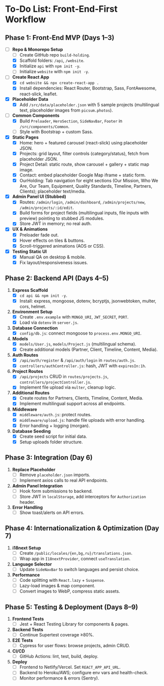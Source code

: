 # To‑Do List: Front‑End‑First Workflow

## Phase 1: Front‑End MVP (Days 1–3)
- [ ] **Repo & Monorepo Setup**
  - [ ] Create GitHub repo `build-holding`.
  - [x] Scaffold folders: `/api`, `/website`.
  - [x] Initialize `api` with `npm init -y`.
  - [ ] Initialize `website` with `npm init -y`.
- [ ] **Create React App**
  - [x] `cd website && npx create-react-app .`
  - [x] Install dependencies: React Router, Bootstrap, Sass, FontAwesome, react-slick, leaflet.
- [x] **Placeholder Data**
  - [x] Add `/src/data/placeholder.json` with 5 sample projects (multilingual text, placeholder images from `picsum.photos`).
- [ ] **Common Components**
  - [x] Build `Preloader`, `HeroSection`, `SideNavBar`, `Footer` in `/src/components/Common`.
  - [ ] Style with Bootstrap + custom Sass.
- [x] **Static Pages**
  - [x] Home: hero + featured carousel (react-slick) using placeholder JSON.
  - [x] Projects: grid layout, filter controls (category/status), fetch from placeholder JSON.
  - [x] Project Detail: static route, show carousel + gallery + static map image.
  - [x] Contact: embed placeholder Google Map iframe + static form.
  - [x] OurHolding: Tab navigation for eight sections (Our Mission, Who We Are, Our Team, Equipment, Quality Standards, Timeline, Partners, Clients); placeholder text/media.
- [x] **Admin Panel UI (Stubbed)**
  - [x] Routes: `/admin/login`, `/admin/dashboard`, `/admin/projects/new`, `/admin/projects/:id/edit`.
  - [x] Build forms for project fields (multilingual inputs, file inputs with preview) pointing to stubbed JS modules.
  - [x] Store JWT in memory; no real auth.
- [x] **UX & Animations**
  - [x] Preloader fade out.
  - [x] Hover effects on tiles & buttons.
  - [x] Scroll-triggered animations (AOS or CSS).
- [x] **Testing Static UI**
  - [x] Manual QA on desktop & mobile.
  - [x] Fix layout/responsiveness issues.

## Phase 2: Backend API (Days 4–5)
1. **Express Scaffold**
   - [x] `cd api && npm init -y`.
   - [x] Install: express, mongoose, dotenv, bcryptjs, jsonwebtoken, multer, cors, helmet.
2. **Environment Setup**
   - [x] Create `.env.example` with `MONGO_URI`, `JWT_SECRET`, `PORT`.
   - [x] Load via `dotenv` in `server.js`.
3. **Database Connection**
   - [x] `config/db.js`: connect mongoose to `process.env.MONGO_URI`.
4. **Models**
   - [x] `models/User.js`, `models/Project.js` (multilingual schema).
   - [x] Create additional models (Partner, Client, Timeline, Content, Media).
5. **Auth Routes**
   - [x] `/api/auth/register` & `/api/auth/login` in `routes/auth.js`.
   - [x] `controllers/authController.js`: hash, JWT with `expiresIn:1h`.
6. **Project Routes**
   - [x] `/api/projects` CRUD in `routes/projects.js`, `controllers/projectController.js`.
   - [x] Implement file upload via `multer`, cleanup logic.
7. **Additional Routes**
   - [x] Create routes for Partners, Clients, Timeline, Content, Media.
   - [x] Implement multilingual support across all endpoints.
8. **Middleware**
   - [x] `middleware/auth.js`: protect routes.
   - [x] `middleware/upload.js`: handle file uploads with error handling.
   - [x] Error handling + logging (morgan).
9. **Database Seeding**
   - [x] Create seed script for initial data.
   - [x] Setup uploads folder structure.

## Phase 3: Integration (Day 6)
1. **Replace Placeholder**
   - [ ] Remove `placeholder.json` imports.
   - [ ] Implement axios calls to real API endpoints.
2. **Admin Panel Integration**
   - [ ] Hook form submissions to backend.
   - [ ] Store JWT in `localStorage`, add interceptors for `Authorization` header.
3. **Error Handling**
   - [ ] Show toast/alerts on API errors.

## Phase 4: Internationalization & Optimization (Day 7)
1. **i18next Setup**
   - [ ] Create `/public/locales/{en,bg,ru}/translations.json`.
   - [ ] Wrap app in `I18nextProvider`, connect `useTranslation`.
2. **Language Selector**
   - [ ] Update `SideNavBar` to switch languages and persist choice.
3. **Performance**
   - [ ] Code splitting with `React.lazy` + `Suspense`.
   - [ ] Lazy-load images & map component.
   - [ ] Convert images to WebP, compress static assets.

## Phase 5: Testing & Deployment (Days 8–9)
1. **Frontend Tests**
   - [ ] Jest + React Testing Library for components & pages.
2. **Backend Tests**
   - [ ] Continue Supertest coverage ≥80%.
3. **E2E Tests**
   - [ ] Cypress for user flows: browse projects, admin CRUD.
4. **CI/CD**
   - [ ] GitHub Actions: lint, test, build, deploy.
5. **Deploy**
   - [ ] Frontend to Netlify/Vercel. Set `REACT_APP_API_URL`.
   - [ ] Backend to Heroku/AWS; configure env vars and health-check.
   - [ ] Monitor performance & errors (Sentry).
